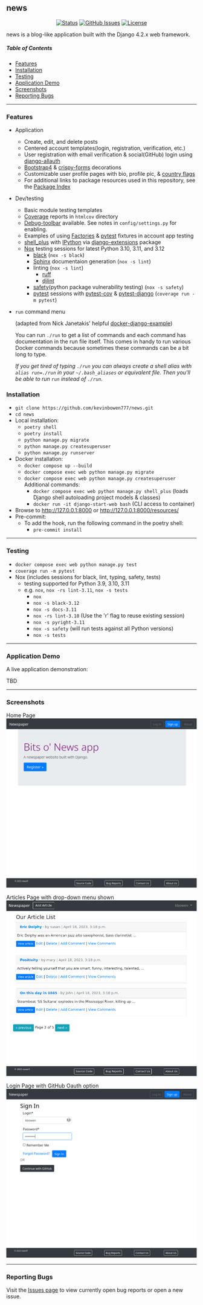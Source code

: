 ## news 

<div align="center">

  [![Status](https://img.shields.io/badge/status-active-success.svg)]() 
  [![GitHub Issues](https://img.shields.io/github/issues/kevinbowen777/news.svg)](https://github.com/kevinbowen777/news/issues)
  [![License](https://img.shields.io/badge/license-MIT-blue.svg)](/LICENSE)

</div>

news is a blog-like application built with the Django 4.2.x web framework.

##### Table of Contents
 - [Features](#features)
 - [Installation](#installation)
 - [Testing](#testing)
 - [Application Demo](#application-demo)
 - [Screenshots](#screenshots)
 - [Reporting Bugs](#reporting-bugs)

---

### Features

 - Application
     - Create, edit, and delete posts
     - Centered account templates(login, registration, verification, etc.)
     - User registration with email verification & social(GitHub) login using [django-allauth](https://pypi.org/project/django-allauth/)
     - [Bootstrap4](https://pypi.org/project/django-bootstrap4/) & [crispy-forms](https://pypi.org/project/django-crispy-forms/) decorations
     - Customizable user profile pages with bio, profile pic, & [country flags](https://pypi.python.org/pypi/django-countries)
     - For additional links to package resources used in this repository, see the [Package Index](docs/package_index.md)
 - Dev/testing
     - Basic module testing templates
     - [Coverage](https://pypi.org/project/coverage/) reports in `htmlcov` directory
     - [Debug-toolbar](https://pypi.org/project/django-debug-toolbar/) available. See notes in `config/settings.py` for enabling.
     - Examples of using [Factories](https://pypi.org/project/factory-boy/) & [pytest](https://pypi.org/project/pytest/) fixtures in account app testing
     - [shell_plus](https://django-extensions.readthedocs.io/en/latest/shell_plus.html) with [IPython](https://pypi.org/project/ipython/) via [django-extensions](https://pypi.python.org/pypi/django-extensions/) package
     - [Nox](https://pypi.org/project/nox/) testing sessions for latest Python 3.10, 3.11, and 3.12
         - [black](https://pypi.org/project/black/) (`nox -s black`)
         - [Sphinx](https://pypi.org/project/Sphinx/) documentaion generation (`nox -s lint`)
         - linting (`nox -s lint`)
             - [ruff](https://pypi.org/project/ruff/)
             - [djlint](https://pypi.org/project/djlint/)
         - [safety](https://pypi.org/project/safety/)(python package vulnerability testing) (`nox -s safety`)
         - [pytest](https://docs.pytest.org/en/latest/) sessions with
           [pytest-cov](https://pypi.org/project/pytest-cov/) &
           [pytest-django](https://pypi.org/project/pytest-django/) (`coverage run -m pytest`)
  - `run` command menu

    (adapted from Nick Janetakis' helpful [docker-django-example](https://github.com/nickjj/docker-django-example))

    You can run `./run` to get a list of commands and each command has documentation in the run file itself. This comes in handy to run various Docker commands because sometimes these commands can be a bit long to type.

    *If you get tired of typing `./run` you can always create a shell alias with
`alias run=./run` in your `~/.bash_aliases` or equivalent file. Then you'll be
able to run `run` instead of `./run`.*

### Installation
 - `git clone https://github.com/kevinbowen777/news.git`
 - `cd news`
 - Local installation:
     - `poetry shell`
     - `poetry install`
     - `python manage.py migrate`
     - `python manage.py createsuperuser`
     - `python manage.py runserver`
 - Docker installation:
     - `docker compose up --build`
     - `docker compose exec web python manage.py migrate`
     - `docker compose exec web python manage.py createsuperuser`
     Additional commands:
       - `docker compose exec web python manage.py shell_plus`
         (loads Django shell autoloading project models & classes)
       - `docker run -it django-start-web bash`
         (CLI access to container)
 - Browse to http://127.0.0.1:8000 or http://127.0.0.1:8000/resources/
 - Pre-commit:
     - To add the hook, run the following command in the poetry shell:
         - `pre-commit install`

---

### Testing
 - `docker compose exec web python manage.py test`
 - `coverage run -m pytest`
 - Nox (includes sessions for black, lint, typing, safety, tests)
     - testing supported for Python 3.9, 3.10, 3.11
     - e.g. `nox`, `nox -rs lint-3.11`, `nox -s tests`
       - `nox`
       - `nox -s black-3.12`
       - `nox -s docs-3.11`
       - `nox -rs lint-3.10` (Use the 'r' flag to reuse existing session)
       - `nox -s pyright-3.11`
       - `nox -s safety` (will run tests against all Python versions)
       - `nox -s tests`

---

### Application Demo
A live application demonstration:

TBD

---

### Screenshots
Home Page
![Homepage](images/news_home-page.png)

Articles Page with drop-down menu shown
![Articles](images/news_articles.png)

Login Page with GitHub Oauth option
![Login](images/news_login.png)

---

### Reporting Bugs

   Visit the [Issues page](https://github.com/kevinbowen777/news/issues)
      to view currently open bug reports or open a new issue.
